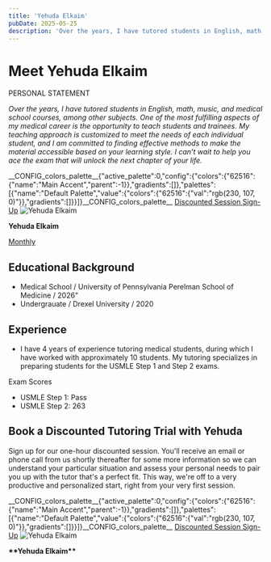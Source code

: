 ```yaml
---
title: 'Yehuda Elkaim'
pubDate: 2025-05-25
description: 'Over the years, I have tutored students in English, math, music, and medical school courses, among other subjects. One of the most fulfilling aspects of my'
---
```


# Meet Yehuda Elkaim

PERSONAL STATEMENT

_Over the years, I have tutored students in English, math, music, and medical school courses, among other subjects. One of the most fulfilling aspects of my medical career is the opportunity to teach students and trainees. My teaching approach is customized to meet the needs of each individual student, and I am committed to finding effective methods to make the material accessible based on your learning style. I can’t wait to help you ace the exam that will unlock the next chapter of your life._

\_\_CONFIG_colors_palette\_\_{"active_palette":0,"config":{"colors":{"62516":{"name":"Main Accent","parent":-1}},"gradients":\[\]},"palettes":\[{"name":"Default Palette","value":{"colors":{"62516":{"val":"rgb(230, 107, 0)"}},"gradients":\[\]}}\]}\_\_CONFIG_colors_palette\_\_ [Discounted Session Sign-Up](/purchase-discounted-session/) ![](https://i2xfwztd2ksbegse.public.blob.vercel-storage.com/wp/2025/05/Yehuda-Elkaim.webp 'Yehuda Elkaim')

**Yehuda Elkaim**

[Monthly](#)

## Educational Background

- Medical School / University of Pennsylvania Perelman School of Medicine / 2026"
- Undergrauate / Drexel University / 2020

## Experience

- I have 4 years of experience tutoring medical students, during which I have worked with approximately 10 students. My tutoring specializes in preparing students for the USMLE Step 1 and Step 2 exams.

Exam Scores

- USMLE Step 1: Pass
- USMLE Step 2: 263

## Book a Discounted Tutoring Trial with Yehuda

Sign up for our one-hour discounted session. You'll receive an email or phone call from us shortly thereafter for some more information so we can understand your particular situation and assess your personal needs to pair you up with the tutor that's a perfect fit. This way, we're off to a very productive and personalized start, right from your very first session.

\_\_CONFIG_colors_palette\_\_{"active_palette":0,"config":{"colors":{"62516":{"name":"Main Accent","parent":-1}},"gradients":\[\]},"palettes":\[{"name":"Default Palette","value":{"colors":{"62516":{"val":"rgb(230, 107, 0)"}},"gradients":\[\]}}\]}\_\_CONFIG_colors_palette\_\_ [Discounted Session Sign-Up](/purchase-discounted-session/) ![](https://i2xfwztd2ksbegse.public.blob.vercel-storage.com/wp/2025/05/Yehuda-Elkaim.webp 'Yehuda Elkaim')

**\*\***Yehuda Elkaim**\*\***
